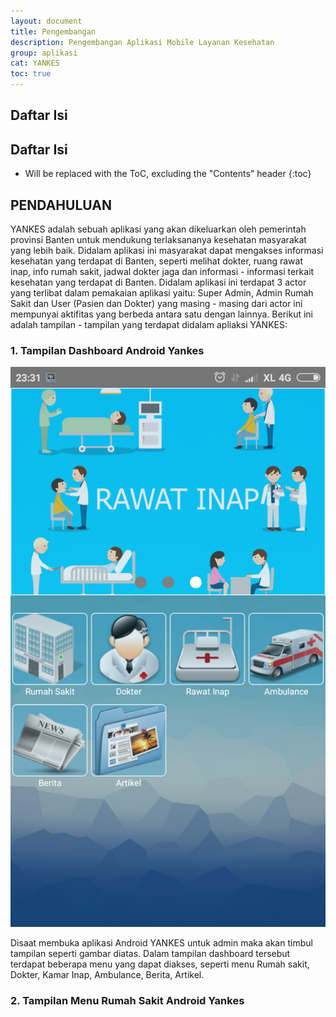 ```yaml
---
layout: document
title: Pengembangan
description: Pengembangan Aplikasi Mobile Layanan Kesehatan
group: aplikasi
cat: YANKES
toc: true
---
```



## Daftar Isi

## Daftar Isi
* Will be replaced with the ToC, excluding the "Contents" header
{:toc}

## PENDAHULUAN

YANKES adalah sebuah aplikasi yang akan dikeluarkan oleh pemerintah provinsi Banten untuk mendukung terlaksananya kesehatan masyarakat yang lebih baik. Didalam aplikasi ini masyarakat dapat mengakses informasi kesehatan yang terdapat di Banten, seperti melihat dokter, ruang rawat inap, info rumah sakit, jadwal dokter jaga dan informasi - informasi terkait kesehatan yang terdapat di Banten.
Didalam aplikasi ini terdapat 3 actor yang terlibat dalam pemakaian aplikasi yaitu: Super Admin, Admin Rumah Sakit dan User (Pasien dan Dokter) yang masing - masing dari actor ini mempunyai aktifitas yang berbeda antara satu dengan lainnya.
Berikut ini adalah tampilan - tampilan yang terdapat didalam apliaksi YANKES:

### 1.	Tampilan Dashboard Android Yankes

[![dashboard](../images/yankes/pengembangan/android-dashboard-yankes.png)](../images/yankes/pengembangan/android-dashboard-yankes.png)

Disaat membuka aplikasi Android YANKES untuk admin maka akan timbul tampilan seperti gambar diatas. Dalam tampilan dashboard tersebut terdapat beberapa menu yang dapat diakses, seperti menu Rumah sakit, Dokter, Kamar Inap, Ambulance, Berita, Artikel.

### 2.	Tampilan Menu Rumah Sakit Android Yankes
